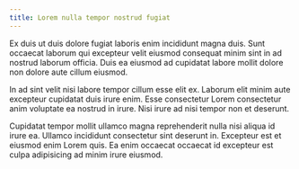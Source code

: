 ```yaml
---
title: Lorem nulla tempor nostrud fugiat
---
```


Ex duis ut duis dolore fugiat laboris enim incididunt magna duis. Sunt occaecat laborum qui excepteur velit eiusmod consequat minim sint in ad nostrud laborum officia. Duis ea eiusmod ad cupidatat labore mollit dolore non dolore aute cillum eiusmod.

In ad sint velit nisi labore tempor cillum esse elit ex. Laborum elit minim aute excepteur cupidatat duis irure enim. Esse consectetur Lorem consectetur anim voluptate ea nostrud in irure. Nisi irure ad nisi tempor non et deserunt.

Cupidatat tempor mollit ullamco magna reprehenderit nulla nisi aliqua id irure ea. Ullamco incididunt consectetur sint deserunt in. Excepteur est et eiusmod enim Lorem quis. Ea enim occaecat occaecat id excepteur est culpa adipisicing ad minim irure eiusmod.